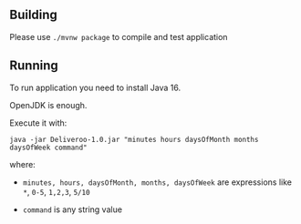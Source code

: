 
## Building

Please use `./mvnw package` to compile and test application

## Running
To run application you need to install Java 16.

OpenJDK is enough.

Execute it with:

`java -jar Deliveroo-1.0.jar "minutes hours daysOfMonth months daysOfWeek command"`

where:

- `minutes, hours, daysOfMonth, months, daysOfWeek` are expressions like `*`, `0-5`, `1,2,3`, `5/10` 

- `command` is any string value